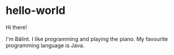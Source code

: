 # hello-world

Hi there!

I'm Bálint. I like programming and playing the piano.
My favourite programming language is Java.
